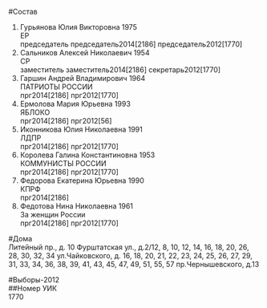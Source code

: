 #Состав  
1. Гурьянова Юлия Викторовна 1975  
    ЕР  
    председатель председатель2014[2186] председатель2012[1770]  
2. Сальников Алексей Николаевич 1954  
    СР  
    заместитель заместитель2014[2186] секретарь2012[1770]  
3. Гаршин Андрей Владимирович 1964  
    ПАТРИОТЫ РОССИИ  
    прг2014[2186] прг2012[1770]  
4. Ермолова Мария Юрьевна 1993  
    ЯБЛОКО  
    прг2014[2186] прг2012[56]  
5. Иконникова Юлия Николаевна 1991  
    ЛДПР  
    прг2014[2186] прг2012[1770]  
6. Королева Галина Константиновна 1953  
    КОММУНИСТЫ РОССИИ  
    прг2014[2186] прг2012[1770]  
7. Федорова Екатерина Юрьевна 1990  
    КПРФ  
    прг2014[2186]  
8. Федотова Нина Николаевна 1961  
    За женщин России  
    прг2014[2186] прг2012[1770]  
  
#Дома  
Литейный пр., д. 10 Фурштатская ул., д.2/12, 8, 10, 12, 14, 16, 18, 20, 26, 28, 30, 32, 34 ул.Чайковского, д. 16, 18, 20, 21, 22, 23, 24, 25, 26, 27, 29, 31, 33, 34, 36, 38, 39, 41, 43, 45, 47, 49, 51, 55, 57 пр.Чернышевского, д.13  
  
#Выборы-2012  
##Номер УИК  
1770  
